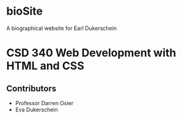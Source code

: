 # bioSite
A biographical website for Earl Dukerschein
<h1>CSD 340 Web Development with HTML and CSS</h1>
<h2>Contributors</h2>
<ul>
<li>Professor Darren Osier</li>
<li>Eva Dukerschein</li>
</ul
